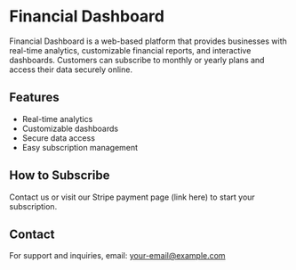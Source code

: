 # Financial Dashboard

Financial Dashboard is a web-based platform that provides businesses with real-time analytics, customizable financial reports, and interactive dashboards. Customers can subscribe to monthly or yearly plans and access their data securely online.

## Features
- Real-time analytics
- Customizable dashboards
- Secure data access
- Easy subscription management

## How to Subscribe
Contact us or visit our Stripe payment page (link here) to start your subscription.

## Contact
For support and inquiries, email: your-email@example.com
